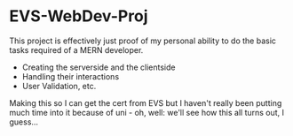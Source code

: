 # EVS-WebDev-Proj

This project is effectively just proof of my personal ability to do the basic tasks required of a MERN developer.
- Creating the serverside and the clientside
- Handling their interactions
- User Validation, etc.

Making this so I can get the cert from EVS but I haven't really been putting much time into it because of uni - oh, well: we'll see how this all turns out, I guess...
